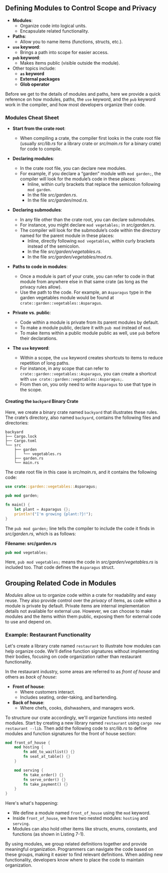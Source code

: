 ## Defining Modules to Control Scope and Privacy

- **Modules**:
  - Organize code into logical units.
  - Encapsulate related functionality.
- **Paths**:
  - Allow you to name items (functions, structs, etc.).
- **`use` keyword**:
  - Brings a path into scope for easier access.
- **`pub` keyword**:
  - Makes items public (visible outside the module).
- Other topics include:
  - **`as` keyword**
  - **External packages**
  - **Glob operator**

Before we get to the details of modules and paths, here we provide a quick reference on how modules, paths, the `use` keyword, and the `pub` keyword work in the compiler, and how most developers organize their code.

### Modules Cheat Sheet

- **Start from the crate root**:
  - When compiling a crate, the compiler first looks in the crate root file (usually *src/lib.rs* for a library crate or *src/main.rs* for a binary crate) for code to compile.

- **Declaring modules**:
  - In the crate root file, you can declare new modules.
  - For example, if you declare a “garden” module with `mod garden;`, the compiler will look for the module’s code in these places:
    - Inline, within curly brackets that replace the semicolon following `mod garden`.
    - In the file *src/garden.rs*.
    - In the file *src/garden/mod.rs*.

- **Declaring submodules**:
  - In any file other than the crate root, you can declare submodules.
  - For instance, you might declare `mod vegetables;` in *src/garden.rs*.
  - The compiler will look for the submodule’s code within the directory named for the parent module in these places:
    - Inline, directly following `mod vegetables`, within curly brackets instead of the semicolon.
    - In the file *src/garden/vegetables.rs*.
    - In the file *src/garden/vegetables/mod.rs*.

- **Paths to code in modules**:
  - Once a module is part of your crate, you can refer to code in that module from anywhere else in that same crate (as long as the privacy rules allow).
  - Use the path to the code. For example, an `Asparagus` type in the garden vegetables module would be found at `crate::garden::vegetables::Asparagus`.

- **Private vs. public**:
  - Code within a module is private from its parent modules by default.
  - To make a module public, declare it with `pub mod` instead of `mod`.
  - To make items within a public module public as well, use `pub` before their declarations.

- **The `use` keyword**:
  - Within a scope, the `use` keyword creates shortcuts to items to reduce repetition of long paths.
  - For instance, in any scope that can refer to `crate::garden::vegetables::Asparagus`, you can create a shortcut with `use crate::garden::vegetables::Asparagus;`.
  - From then on, you only need to write `Asparagus` to use that type in the scope.

#### Creating the `backyard` Binary Crate

Here, we create a binary crate named `backyard` that illustrates these rules. The crate’s directory, also named `backyard`, contains the following files and directories:

```
backyard
├── Cargo.lock
├── Cargo.toml
└── src
    ├── garden
    │   └── vegetables.rs
    ├── garden.rs
    └── main.rs
```

The crate root file in this case is *src/main.rs*, and it contains the following code:

```rust
use crate::garden::vegetables::Asparagus;

pub mod garden;

fn main() {
    let plant = Asparagus {};
    println!("I'm growing {plant:?}!");
}
```

The `pub mod garden;` line tells the compiler to include the code it finds in *src/garden.rs*, which is as follows:

**Filename: src/garden.rs**

```rust
pub mod vegetables;
```

Here, `pub mod vegetables;` means the code in *src/garden/vegetables.rs* is included too. That code defines the `Asparagus` struct.

## Grouping Related Code in Modules

*Modules* allow us to organize code within a crate for readability and easy reuse. They also provide control over the *privacy* of items, as code within a module is private by default. Private items are internal implementation details not available for external use. However, we can choose to make modules and the items within them public, exposing them for external code to use and depend on.

### Example: Restaurant Functionality

Let's create a library crate named `restaurant` to illustrate how modules can help organize code. We'll define function signatures without implementing their bodies, focusing on code organization rather than restaurant functionality.

In the restaurant industry, some areas are referred to as *front of house* and others as *back of house*:
- **Front of house**:
  - Where customers interact.
  - Includes seating, order-taking, and bartending.
- **Back of house**:
  - Where chefs, cooks, dishwashers, and managers work.

To structure our crate accordingly, we'll organize functions into nested modules. Start by creating a new library named `restaurant` using `cargo new restaurant --lib`. Then add the following code to *src/lib.rs* to define modules and function signatures for the front of house section:

```rust
mod front_of_house {
    mod hosting {
        fn add_to_waitlist() {}
        fn seat_at_table() {}
    }

    mod serving {
        fn take_order() {}
        fn serve_order() {}
        fn take_payment() {}
    }
}
```

Here's what's happening:
- We define a module named `front_of_house` using the `mod` keyword.
- Inside `front_of_house`, we have two nested modules: `hosting` and `serving`.
- Modules can also hold other items like structs, enums, constants, and functions (as shown in Listing 7-1).

By using modules, we group related definitions together and provide meaningful organization. Programmers can navigate the code based on these groups, making it easier to find relevant definitions. When adding new functionality, developers know where to place the code to maintain organization.

